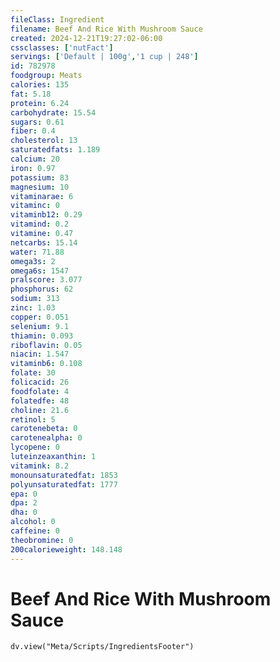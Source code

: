 ```yaml
---
fileClass: Ingredient
filename: Beef And Rice With Mushroom Sauce
created: 2024-12-21T19:27:02-06:00
cssclasses: ['nutFact']
servings: ['Default | 100g','1 cup | 248']
id: 782978
foodgroup: Meats
calories: 135
fat: 5.18
protein: 6.24
carbohydrate: 15.54
sugars: 0.61
fiber: 0.4
cholesterol: 13
saturatedfats: 1.189
calcium: 20
iron: 0.97
potassium: 83
magnesium: 10
vitaminarae: 6
vitaminc: 0
vitaminb12: 0.29
vitamind: 0.2
vitamine: 0.47
netcarbs: 15.14
water: 71.88
omega3s: 2
omega6s: 1547
pralscore: 3.077
phosphorus: 62
sodium: 313
zinc: 1.03
copper: 0.051
selenium: 9.1
thiamin: 0.093
riboflavin: 0.05
niacin: 1.547
vitaminb6: 0.108
folate: 30
folicacid: 26
foodfolate: 4
folatedfe: 48
choline: 21.6
retinol: 5
carotenebeta: 0
carotenealpha: 0
lycopene: 0
luteinzeaxanthin: 1
vitamink: 8.2
monounsaturatedfat: 1853
polyunsaturatedfat: 1777
epa: 0
dpa: 2
dha: 0
alcohol: 0
caffeine: 0
theobromine: 0
200calorieweight: 148.148
---
```


# Beef And Rice With Mushroom Sauce

```dataviewjs
dv.view("Meta/Scripts/IngredientsFooter")
```